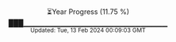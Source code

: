 <p align="center">
⏳Year Progress (11.75 %)<br>
███▁▁▁▁▁▁▁▁▁▁▁▁▁▁▁▁▁▁▁▁▁▁▁▁▁▁▁ <br>
<sub>Updated: Tue, 13 Feb 2024 00:09:03 GMT</sub>
</p>

